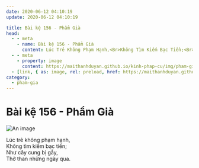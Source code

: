 ```yaml
---
date: 2020-06-12 04:10:19
update: 2020-06-12 04:10:19

title: Bài kệ 156 - Phẩm Già
head:
  - - meta
    - name: Bài kệ 156 - Phẩm Già
      content: Lúc Trẻ Không Phạm Hạnh,<Br>Không Tìm Kiếm Bạc Tiền;<Br>Như Cây Cung Bị Gẫy,<Br>Thở Than Những Ngày Qua.<Br>
  - - meta
    - property: image
      content: https://maithanhduyan.github.io/kinh-phap-cu/img/pham-gia/pham-gia-156.jpg
  - [link, { as: image, rel: preload, href: https://maithanhduyan.github.io/kinh-phap-cu/img/pham-gia/pham-gia-156.jpg }]
category:
  - pham-gia
---
```


# Bài kệ 156 - Phẩm Già

![An image](/img/pham-gia/pham-gia-156.jpg)

Lúc trẻ không phạm hạnh,<br>Không tìm kiếm bạc tiền;<br>Như cây cung bị gẫy,<br>Thở than những ngày qua.<br>
